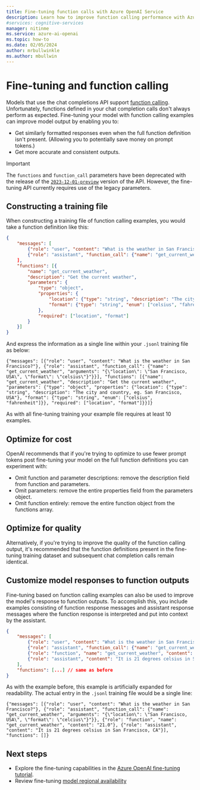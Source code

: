 ```yaml
---
title: Fine-tuning function calls with Azure OpenAI Service
description: Learn how to improve function calling performance with Azure OpenAI fine-tuning
#services: cognitive-services
manager: nitinme
ms.service: azure-ai-openai
ms.topic: how-to
ms.date: 02/05/2024
author: mrbullwinkle
ms.author: mbullwin
---
```



# Fine-tuning and function calling

Models that use the chat completions API support [function calling](../how-to/function-calling.md). Unfortunately, functions defined in your chat completion calls don't always perform as expected. Fine-tuning your model with function calling examples can improve model output by enabling you to:

* Get similarly formatted responses even when the full function definition isn't present. (Allowing you to potentially save money on prompt tokens.)
* Get more accurate and consistent outputs.

> [!IMPORTANT]
> The `functions` and `function_call` parameters have been deprecated with the release of the [`2023-12-01-preview`](https://github.com/Azure/azure-rest-api-specs/blob/main/specification/cognitiveservices/data-plane/AzureOpenAI/inference/preview/2023-12-01-preview/inference.json) version of the API. However, the fine-tuning API currently requires use of the legacy parameters.

## Constructing a training file

When constructing a training file of function calling examples, you would take a function definition like this:

```json
{
    "messages": [
        {"role": "user", "content": "What is the weather in San Francisco?"},
        {"role": "assistant", "function_call": {"name": "get_current_weather", "arguments": "{\"location\": \"San Francisco, USA\", \"format\": \"celsius\"}"}
    ],
    "functions": [{
        "name": "get_current_weather",
        "description": "Get the current weather",
        "parameters": {
            "type": "object",
            "properties": {
                "location": {"type": "string", "description": "The city and country, eg. San Francisco, USA"},
                "format": {"type": "string", "enum": ["celsius", "fahrenheit"]}
            },
            "required": ["location", "format"]
        }
    }]
}
```

And express the information as a single line within your `.jsonl` training file as below:

```jsonl
{"messages": [{"role": "user", "content": "What is the weather in San Francisco?"}, {"role": "assistant", "function_call": {"name": "get_current_weather", "arguments": "{\"location\": \"San Francisco, USA\", \"format\": \"celsius\"}"}}], "functions": [{"name": "get_current_weather", "description": "Get the current weather", "parameters": {"type": "object", "properties": {"location": {"type": "string", "description": "The city and country, eg. San Francisco, USA"}, "format": {"type": "string", "enum": ["celsius", "fahrenheit"]}}, "required": ["location", "format"]}}]}
```

As with all fine-tuning training your example file requires at least 10 examples.

## Optimize for cost

OpenAI recommends that if you're trying to optimize to use fewer prompt tokens post fine-tuning your model on the full function definitions you can experiment with:

* Omit function and parameter descriptions: remove the description field from function and parameters.
* Omit parameters: remove the entire properties field from the parameters object.
* Omit function entirely: remove the entire function object from the functions array.

## Optimize for quality

Alternatively, if you're trying to improve the quality of the function calling output, it's recommended that the function definitions present in the fine-tuning training dataset and subsequent chat completion calls remain identical.

## Customize model responses to function outputs

Fine-tuning based on function calling examples can also be used to improve the model's response to function outputs. To accomplish this, you include examples consisting of function response messages and assistant response messages where the function response is interpreted and put into context by the assistant.

```json
{
    "messages": [
        {"role": "user", "content": "What is the weather in San Francisco?"},
        {"role": "assistant", "function_call": {"name": "get_current_weather", "arguments": "{\"location\": \"San Francisco, USA\", \"format\": \"celcius\"}"}}
        {"role": "function", "name": "get_current_weather", "content": "21.0"},
        {"role": "assistant", "content": "It is 21 degrees celsius in San Francisco, CA"}
    ],
    "functions": [...] // same as before
}
```

As with the example before, this example is artificially expanded for readability. The actual entry in the `.jsonl` training file would be a single line:

```jsonl
{"messages": [{"role": "user", "content": "What is the weather in San Francisco?"}, {"role": "assistant", "function_call": {"name": "get_current_weather", "arguments": "{\"location\": \"San Francisco, USA\", \"format\": \"celcius\"}"}}, {"role": "function", "name": "get_current_weather", "content": "21.0"}, {"role": "assistant", "content": "It is 21 degrees celsius in San Francisco, CA"}], "functions": []}
```

## Next steps

- Explore the fine-tuning capabilities in the [Azure OpenAI fine-tuning tutorial](../tutorials/fine-tune.md).
- Review fine-tuning [model regional availability](../concepts/models.md#fine-tuning-models)
